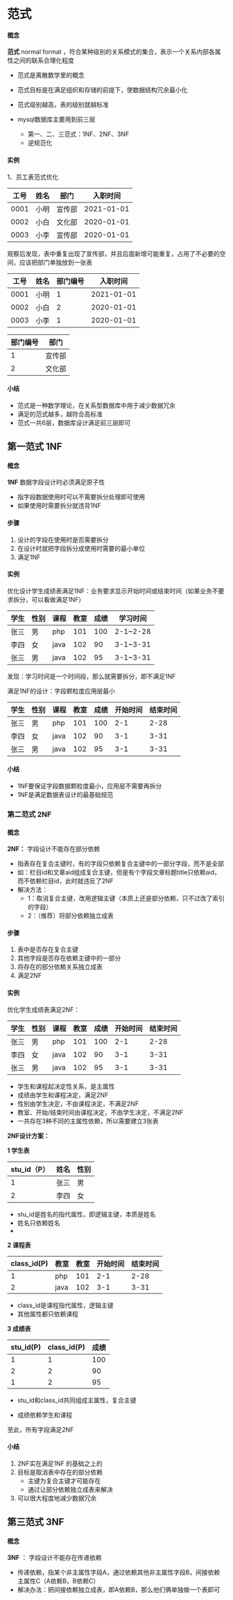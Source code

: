 # 范式

#### 概念

**范式** normal format ，符合某种级别的关系模式的集合，表示一个关系内部各属性之间的联系合理化程度

- 范式是离散数学里的概念

- 范式目标是在满足组织和存储的前提下，使数据结构冗余最小化

- 范式级别越高，表的级别就越标准

- mysql数据库主要用到前三层

  - 第一、二、三范式：1NF、2NF、3NF
  - 逆规范化

  

#### 实例

1、员工表范式优化 

| 工号 | 姓名 | 部门   | 入职时间   |
| ---- | ---- | ------ | ---------- |
| 0001 | 小明 | 宣传部 | 2021-01-01 |
| 0002 | 小白 | 文化部 | 2020-01-01 |
| 0003 | 小李 | 宣传部 | 2020-01-01 |

观察后发现，表中重复出现了宣传部，并且后面新增可能重复，占用了不必要的空间，应该把部门单独放到一张表

| 工号 | 姓名 | 部门编号 | 入职时间   |
| ---- | ---- | -------- | ---------- |
| 0001 | 小明 | 1        | 2021-01-01 |
| 0002 | 小白 | 2        | 2020-01-01 |
| 0003 | 小李 | 1        | 2020-01-01 |

| 部门编号 | 部门   |
| -------- | ------ |
| 1        | 宣传部 |
| 2        | 文化部 |



#### 小结

- 范式是一种数学理论，在关系型数据库中用于减少数据冗余
- 满足的范式越多，越符合高标准
- 范式一共6层，数据库设计满足前三层即可





## 第一范式 1NF

#### 概念

**1NF** 数据字段设计时必须满足原子性

- 指字段数据使用时可以不需要拆分处理即可使用
- 如果使用时需要拆分就违背1NF



#### 步骤

1. 设计的字段在使用时是否需要拆分
2. 在设计时就把字段拆分成使用时需要的最小单位
3. 满足1NF



#### 实例

 优化设计学生成绩表满足1NF：业务要求显示开始时间或结束时间（如果业务不要求拆分，可以看做满足1NF）

| 学生 | 性别 | 课程 | 教室 | 成绩 | 学习时间 |
| ---- | ---- | ---- | ---- | ---- | -------- |
| 张三 | 男   | php  | 101  | 100  | 2-1~2-28 |
| 李四 | 女   | java | 102  | 90   | 3-1~3-31 |
| 张三 | 男   | java | 102  | 95   | 3-1~3-31 |

发现：学习时间是一个时间段，那么就需要拆分，即不满足1NF

满足1NF的设计：字段颗粒度应用层最小

| 学生 | 性别 | 课程 | 教室 | 成绩 | 开始时间 | 结束时间 |
| ---- | ---- | ---- | ---- | ---- | -------- | -------- |
| 张三 | 男   | php  | 101  | 100  | 2-1      | 2-28     |
| 李四 | 女   | java | 102  | 90   | 3-1      | 3-31     |
| 张三 | 男   | java | 102  | 95   | 3-1      | 3-31     |



#### 小结

- 1NF要保证字段数据颗粒度最小，应用层不需要再拆分
- 1NF是满足数据表设计的最基础规范



### 第二范式 2NF

#### 概念

**2NF：** 字段设计不能存在部分依赖

- 指表存在复合主键时，有的字段只依赖复合主键中的一部分字段，而不是全部
- 如：栏目id和文章aid组成复合主键，但是有个字段文章标题title只依赖aid，而不依赖栏目id，此时就违反了2NF
- 解决方法：
  -  1：取消复合主键，改用逻辑主键（本质上还是部分依赖，只不过改了索引的字段）
  - 2：（推荐）将部分依赖独立成表

#### 步骤

1. 表中是否存在复合主键
2. 其他字段是否存在依赖主键中的一部分
3. 将存在的部分依赖关系独立成表
4. 满足2NF



#### 实例

优化学生成绩表满足2NF：

| 学生 | 性别 | 课程 | 教室 | 成绩 | 开始时间 | 结束时间 |
| ---- | ---- | ---- | ---- | ---- | -------- | -------- |
| 张三 | 男   | php  | 101  | 100  | 2-1      | 2-28     |
| 李四 | 女   | java | 102  | 90   | 3-1      | 3-31     |
| 张三 | 男   | java | 102  | 95   | 3-1      | 3-31     |

- 学生和课程起决定性关系，是主属性
- 成绩由学生和课程决定，满足2NF
- 性别由学生决定，不由课程决定，不满足2NF
- 教室、开始/结束时间由课程决定，不由学生决定，不满足2NF
- 一共存在3种不同的主属性依赖，所以需要建立3张表



**2NF设计方案：**

**1 学生表**

| stu_id（P） | 姓名 | 性别 |
| ----------- | ---- | ---- |
| 1           | 张三 | 男   |
| 2           | 李四 | 女   |

- stu_id是姓名的指代属性，即逻辑主键，本质是姓名
- 姓名只依赖姓名
- 

**2 课程表**

| class_id(P) | 教室 | 教室 | 开始时间 | 结束时间 |
| ----------- | ---- | ---- | -------- | -------- |
| 1           | php  | 101  | 2-1      | 2-28     |
| 2           | java | 102  | 3-1      | 3-31     |

- class_id是课程指代属性，逻辑主键
- 其他属性都只依赖课程



**3 成绩表**

| stu_id(P) | class_id(P) | 成绩 |
| --------- | ----------- | ---- |
| 1         | 1           | 100  |
| 2         | 2           | 90   |
| 1         | 2           | 95   |

- stu_id和class_id共同组成主属性，复合主键

- 成绩依赖学生和课程

  

至此，所有字段满足2NF



#### 小结

1. 2NF实在满足1NF 的基础之上的
2. 目标是取消表中存在的部分依赖
   - 主键为复合主键才可能存在
   - 通过让部分依赖独立成表来解决
3. 可以很大程度地减少数据冗余



## 第三范式 3NF

#### 概念

**3NF** ： 字段设计不能存在传递依赖

- 传递依赖，指某个非主属性字段A，通过依赖其他非主属性字段B，间接依赖主属性C（A依赖B，B依赖C）
- 解决办法：把间接依赖独立成表，即A依赖B，那么他们俩单独做一个表即可